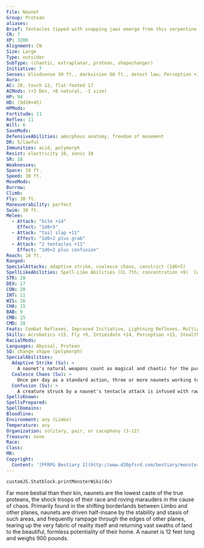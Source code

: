 ```yaml
---
File: Naunet
Group: Protean
aliases: 
Brief: Tentacles tipped with snapping jaws emerge from this serpentine creature's back, complementing the vicious maw in its reptilian face.
CR: 7
XP: 3200
Alignment: CN
Size: Large
Type: outsider
SubType: (chaotic, extraplanar, protean, shapechanger)
Initiative: 7
Senses: blindsense 30 ft., darkvision 60 ft., detect law; Perception +15
Aura: 
AC: 20, touch 12, flat-footed 17
ACMods: (+3 Dex, +8 natural, -1 size)
HP: 94
HD: (9d10+45)
HPMods: 
Fortitude: 11
Reflex: 11
Will: 6
SaveMods: 
DefensiveAbilities: amorphous anatomy, freedom of movement
DR: 5/lawful
Immunities: acid, polymorph
Resist: electricity 10, sonic 10
SR: 18
Weaknesses: 
Space: 10 ft.
Speed: 30 ft.
MoveMods: 
Burrow: 
Climb: 
Fly: 30 ft.
Maneuverability: perfect
Swim: 30 ft.
Melee: 
  - Attack: "bite +14"
    Effect: "1d8+5"
  - Attack: "tail slap +11"
    Effect: "1d6+2 plus grab"
  - Attack: "2 tentacles +11"
    Effect: "1d6+2 plus confusion"
Reach: 10 ft.
Ranged: 
SpecialAttacks: adaptive strike, coalesce chaos, constrict (1d6+5)
SpellLikeAbilities: Spell-Like Abilities (CL 7th; concentration +9)  Constant-detect law   At Will-acid arrow, fog cloud, dimension door (self plus 50 lbs. of objects only), shatter (DC 14)   1/day-chaos hammer (DC 16)
STR: 20
DEX: 17
CON: 20
INT: 11
WIS: 16
CHA: 15
BAB: 9
CMB: 15
CMD: 28
Feats: Combat Reflexes, Improved Initiative, Lightning Reflexes, Multiattack, Weapon Focus (bite)
Skills: Acrobatics +15, Fly +9, Intimidate +14, Perception +15, Stealth +11, Survival +15, Swim +25
RacialMods: 
Languages: Abyssal, Protean
SQ: change shape (polymorph)
SpecialAbilities:
  Adaptive Strike (Su): >
    A naunet's natural weapons count as magical and chaotic for the purposes of overcoming damage reduction. As a free action once per round, a naunet may infuse all of its natural attacks with adamantine, silver, or cold iron, thereby allowing it to overcome damage reduction of those types as well.
  Coalesce Chaos (Su): >
    Once per day as a standard action, three or more naunets working together can create a roiling cloud of multicolored chaos matter. This effect is identical to solid fog (CL 12th) and lasts for 2d6 rounds. If six or more naunets are present, the coalesced chaos instead functions as acid fog (CL 12th).
  Confusion (Su): >
    A creature struck by a naunet's tentacle attack is infused with raw chaos, and must make a DC 19 Will save or be confused for 1 round. Rounds of confusion dealt in this manner stack. A creature with a chaotic component to its alignment gains a +4 bonus on saves against this effect, and creatures with the chaotic subtype are immune. This is a mind-affecting effect. The save DC is Constitution-based.
SpellsKnown: 
SpellsPrepared: 
SpellDomains: 
Bloodline: 
Environment: any (Limbo)
Temperature: any
Organization: solitary, pair, or cacophony (3-12)
Treasure: none
Race: 
Class: 
MR: 
Copyright:
  Content: '[PFRPG Bestiary 2](http://www.d20pfsrd.com/bestiary/monster-listings/outsiders/protean/protean-naunet)'
---
```

```dataviewjs
customJS.Statblock.printMonsterWiki(dv)
```
Far more bestial than their kin, naunets are the lowest caste of the true proteans, the shock troops of their race and roving marauders in the cause of chaos. Primarily found in the shifting borderlands between Limbo and other planes, naunets are driven half-insane by the stability and stasis of such areas, and frequently rampage through the edges of other planes, tearing up the very fabric of reality itself and returning vast swaths of land to the beautiful, formless potentiality of their home.  A naunet is 12 feet long and weighs 900 pounds.
